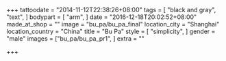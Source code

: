+++
tattoodate = "2014-11-12T22:38:26+08:00"
tags = [
  "black and gray",
  "text",
]
bodypart = [
  "arm",
]
date = "2016-12-18T20:02:52+08:00"
made_at_shop = ""
image = "bu_pa/bu_pa_final"
location_city = "Shanghai"
location_country = "China"
title = "Bu Pa"
style = [
  "simplicity",
]
gender = "male"
images = ["bu_pa/bu_pa_pr1",
]
extra = ""

+++
